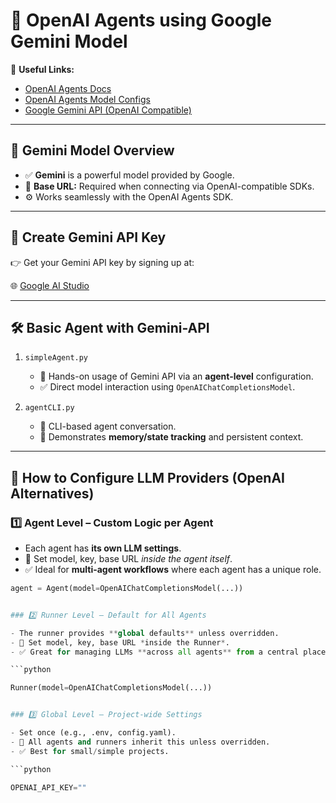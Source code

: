 # 🌟 OpenAI Agents using Google Gemini Model

🔗 **Useful Links:**
- [OpenAI Agents Docs](https://openai.github.io/openai-agents-python/)
- [OpenAI Agents Model Configs](https://openai.github.io/openai-agents-python/models/)
- [Google Gemini API (OpenAI Compatible)](https://ai.google.dev/gemini-api/docs/openai)

---

## 🤖 Gemini Model Overview

- ✅ **Gemini** is a powerful model provided by Google.
- 🔐 **Base URL:** Required when connecting via OpenAI-compatible SDKs.
- ⚙️ Works seamlessly with the OpenAI Agents SDK.

---

## 🔑 Create Gemini API Key

👉 Get your Gemini API key by signing up at:

🌐 [Google AI Studio](https://aistudio.google.com/)

---

## 🛠️ Basic Agent with Gemini-API

1. `simpleAgent.py`  
   - 📌 Hands-on usage of Gemini API via an **agent-level** configuration.
   - ✅ Direct model interaction using `OpenAIChatCompletionsModel`.

2. `agentCLI.py`  
   - 💬 CLI-based agent conversation.
   - 🧠 Demonstrates **memory/state tracking** and persistent context.

---

## 🧠 How to Configure LLM Providers (OpenAI Alternatives)

### 1️⃣ Agent Level – Custom Logic per Agent

- Each agent has **its own LLM settings**.
- 🧩 Set model, key, base URL *inside the agent itself*.
- ✅ Ideal for **multi-agent workflows** where each agent has a unique role.

```python
agent = Agent(model=OpenAIChatCompletionsModel(...))


### 2️⃣ Runner Level – Default for All Agents

- The runner provides **global defaults** unless overridden.
- 🧩 Set model, key, base URL *inside the Runner*.
- ✅ Great for managing LLMs **across all agents** from a central place.

```python

Runner(model=OpenAIChatCompletionsModel(...))


### 3️⃣ Global Level – Project-wide Settings

- Set once (e.g., .env, config.yaml).
- 🧩 All agents and runners inherit this unless overridden.
- ✅ Best for small/simple projects.

```python

OPENAI_API_KEY=""